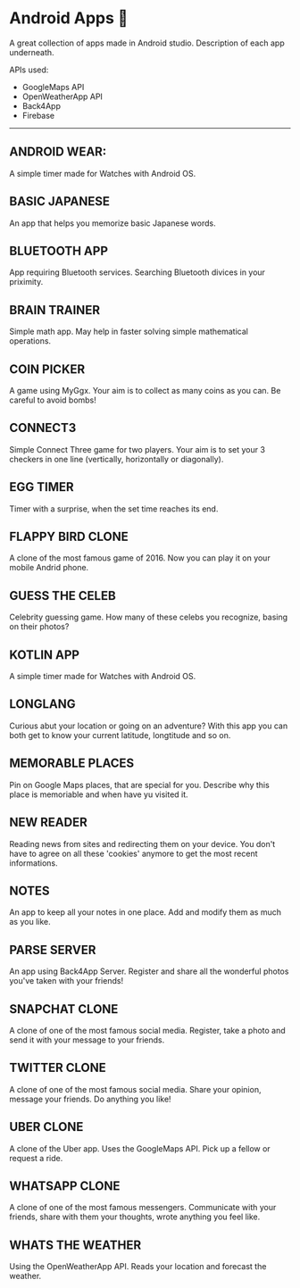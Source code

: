 # Android Apps 📱
A great collection of apps made in Android studio. Description of each app underneath.

APIs used:
- GoogleMaps API
- OpenWeatherApp API
- Back4App
- Firebase



------------------------------------------------------



## ANDROID WEAR: 
A simple timer made for Watches with Android OS.


## BASIC JAPANESE 
An app that helps you memorize basic Japanese words.


## BLUETOOTH APP 
App requiring Bluetooth services. Searching Bluetooth divices in your priximity.


## BRAIN TRAINER 
Simple math app. May help in faster solving simple mathematical operations.


## COIN PICKER
A game using MyGgx. Your aim is to collect as many coins as you can. Be careful to avoid bombs!


## CONNECT3 
Simple Connect Three game for two players. Your aim is to set your 3 checkers in one line (vertically, horizontally or diagonally).


## EGG TIMER
Timer with a surprise, when the set time reaches its end.


## FLAPPY BIRD CLONE 
A clone of the most famous game of 2016. Now you can play it on your mobile Andrid phone.


## GUESS THE CELEB 
Celebrity guessing game. How many of these celebs you recognize, basing on their photos?


## KOTLIN APP 
A simple timer made for Watches with Android OS.


## LONGLANG 
Curious abut your location or going on an adventure? With this app you can both get to know your current latitude, longtitude and so on.


## MEMORABLE PLACES 
Pin on Google Maps places, that are special for you. Describe why this place is memoriable and when have yu visited it.


## NEW READER 
Reading news from sites and redirecting them on your device. You don't have to agree on all these 'cookies' anymore to get the most recent informations.


## NOTES 
An app to keep all your notes in one place. Add and modify them as much as you like.


## PARSE SERVER 
An app using Back4App Server. Register and share all the wonderful photos you've taken with your friends!


## SNAPCHAT CLONE 
A clone of one of the most famous social media. Register, take a photo and send it with your message to your friends.


## TWITTER CLONE 
A clone of one of the most famous social media. Share your opinion, message your friends. Do anything you like!


## UBER CLONE 
A clone of the Uber app. Uses the GoogleMaps API. Pick up a fellow or request a ride.


## WHATSAPP CLONE 
A clone of one of the most famous messengers. Communicate with your friends, share with them your thoughts, wrote anything you feel like.


## WHATS THE WEATHER 
Using the OpenWeatherApp API. Reads your location and forecast the weather.
